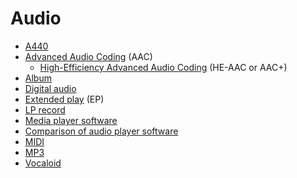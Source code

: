 # Audio
* [A440](https://en.wikipedia.org/wiki/A440_(pitch_standard))
* [Advanced Audio Coding](https://en.wikipedia.org/wiki/Advanced_Audio_Coding) (AAC)
  * [High-Efficiency Advanced Audio Coding](https://en.wikipedia.org/wiki/High-Efficiency_Advanced_Audio_Coding) (HE-AAC or AAC+)
* [Album](https://en.wikipedia.org/wiki/Album)
* [Digital audio](https://en.wikipedia.org/wiki/Digital_audio)
* [Extended play](https://en.wikipedia.org/wiki/Extended_play) (EP)
* [LP record](https://en.wikipedia.org/wiki/LP_record)
* [Media player software](https://en.wikipedia.org/wiki/Media_player_software)
* [Comparison of audio player software](https://en.wikipedia.org/wiki/Comparison_of_audio_player_software)
* [MIDI](https://en.wikipedia.org/wiki/MIDI)
* [MP3](https://en.wikipedia.org/wiki/MP3)
* [Vocaloid](https://en.wikipedia.org/wiki/Vocaloid)

